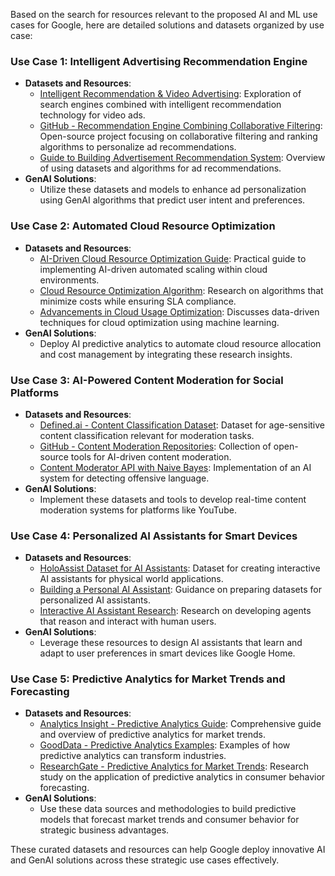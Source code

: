 Based on the search for resources relevant to the proposed AI and ML use cases for Google, here are detailed solutions and datasets organized by use case:

### Use Case 1: Intelligent Advertising Recommendation Engine
- **Datasets and Resources**:
  - [Intelligent Recommendation & Video Advertising](https://www.sciencedirect.com/science/article/pii/S1877050924028941): Exploration of search engines combined with intelligent recommendation technology for video ads.
  - [GitHub - Recommendation Engine Combining Collaborative Filtering](https://github.com/aryamangokarn/Intelligent-Recommendation-Engine-Combining-Collaborative-Filtering-and-Learning-to-Rank): Open-source project focusing on collaborative filtering and ranking algorithms to personalize ad recommendations.
  - [Guide to Building Advertisement Recommendation System](https://medium.com/@manthandeshpande707/step-by-step-guide-to-building-an-innovative-advertisement-recommendation-system-717ec07e2bdd): Overview of using datasets and algorithms for ad recommendations.
- **GenAI Solutions**:
  - Utilize these datasets and models to enhance ad personalization using GenAI algorithms that predict user intent and preferences.

### Use Case 2: Automated Cloud Resource Optimization
- **Datasets and Resources**:
  - [AI-Driven Cloud Resource Optimization Guide](https://dev.to/vcian/ai-driven-cloud-resource-optimization-a-developers-guide-2h4): Practical guide to implementing AI-driven automated scaling within cloud environments.
  - [Cloud Resource Optimization Algorithm](https://www.sciencedirect.com/science/article/pii/S0164121215001715): Research on algorithms that minimize costs while ensuring SLA compliance.
  - [Advancements in Cloud Usage Optimization](https://www.sciencedirect.com/science/article/pii/S0950705124011237): Discusses data-driven techniques for cloud optimization using machine learning.
- **GenAI Solutions**:
  - Deploy AI predictive analytics to automate cloud resource allocation and cost management by integrating these research insights.

### Use Case 3: AI-Powered Content Moderation for Social Platforms
- **Datasets and Resources**:
  - [Defined.ai - Content Classification Dataset](https://www.defined.ai/datasets/content-classification): Dataset for age-sensitive content classification relevant for moderation tasks.
  - [GitHub - Content Moderation Repositories](https://github.com/topics/content-moderation): Collection of open-source tools for AI-driven content moderation.
  - [Content Moderator API with Naive Bayes](https://github.com/benkimmn/content-moderator): Implementation of an AI system for detecting offensive language.
- **GenAI Solutions**:
  - Implement these datasets and tools to develop real-time content moderation systems for platforms like YouTube.

### Use Case 4: Personalized AI Assistants for Smart Devices
- **Datasets and Resources**:
  - [HoloAssist Dataset for AI Assistants](https://www.microsoft.com/en-us/research/blog/holoassist-a-multimodal-dataset-for-next-gen-ai-copilots-for-the-physical-world/): Dataset for creating interactive AI assistants for physical world applications.
  - [Building a Personal AI Assistant](https://medium.com/nerd-for-tech/building-a-personal-ai-assistant-part-1-b73974f80c1): Guidance on preparing datasets for personalized AI assistants.
  - [Interactive AI Assistant Research](https://arxiv.org/abs/2309.17024): Research on developing agents that reason and interact with human users.
- **GenAI Solutions**:
  - Leverage these resources to design AI assistants that learn and adapt to user preferences in smart devices like Google Home.

### Use Case 5: Predictive Analytics for Market Trends and Forecasting
- **Datasets and Resources**:
  - [Analytics Insight - Predictive Analytics Guide](https://www.analyticsinsight.net/predictive-analytics/predictive-analytics-how-to-anticipate-market-trends-using-various-data): Comprehensive guide and overview of predictive analytics for market trends.
  - [GoodData - Predictive Analytics Examples](https://www.gooddata.com/blog/predictive-analytics-examples/): Examples of how predictive analytics can transform industries.
  - [ResearchGate - Predictive Analytics for Market Trends](https://www.researchgate.net/publication/383410055_Predictive_analytics_for_market_trends_using_AI_A_study_in_consumer_behavior): Research study on the application of predictive analytics in consumer behavior forecasting.
- **GenAI Solutions**:
  - Use these data sources and methodologies to build predictive models that forecast market trends and consumer behavior for strategic business advantages.

These curated datasets and resources can help Google deploy innovative AI and GenAI solutions across these strategic use cases effectively.